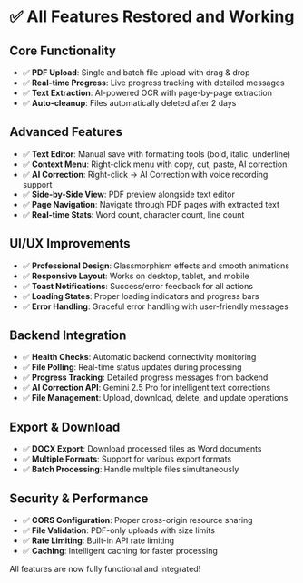 # ✅ All Features Restored and Working

## Core Functionality
- ✅ **PDF Upload**: Single and batch file upload with drag & drop
- ✅ **Real-time Progress**: Live progress tracking with detailed messages
- ✅ **Text Extraction**: AI-powered OCR with page-by-page extraction
- ✅ **Auto-cleanup**: Files automatically deleted after 2 days

## Advanced Features
- ✅ **Text Editor**: Manual save with formatting tools (bold, italic, underline)
- ✅ **Context Menu**: Right-click menu with copy, cut, paste, AI correction
- ✅ **AI Correction**: Right-click → AI Correction with voice recording support
- ✅ **Side-by-Side View**: PDF preview alongside text editor
- ✅ **Page Navigation**: Navigate through PDF pages with extracted text
- ✅ **Real-time Stats**: Word count, character count, line count

## UI/UX Improvements
- ✅ **Professional Design**: Glassmorphism effects and smooth animations
- ✅ **Responsive Layout**: Works on desktop, tablet, and mobile
- ✅ **Toast Notifications**: Success/error feedback for all actions
- ✅ **Loading States**: Proper loading indicators and progress bars
- ✅ **Error Handling**: Graceful error handling with user-friendly messages

## Backend Integration
- ✅ **Health Checks**: Automatic backend connectivity monitoring
- ✅ **File Polling**: Real-time status updates during processing
- ✅ **Progress Tracking**: Detailed progress messages from backend
- ✅ **AI Correction API**: Gemini 2.5 Pro for intelligent text corrections
- ✅ **File Management**: Upload, download, delete, and update operations

## Export & Download
- ✅ **DOCX Export**: Download processed files as Word documents
- ✅ **Multiple Formats**: Support for various export formats
- ✅ **Batch Processing**: Handle multiple files simultaneously

## Security & Performance
- ✅ **CORS Configuration**: Proper cross-origin resource sharing
- ✅ **File Validation**: PDF-only uploads with size limits
- ✅ **Rate Limiting**: Built-in API rate limiting
- ✅ **Caching**: Intelligent caching for faster processing

All features are now fully functional and integrated!
